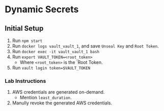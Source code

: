 # Dynamic Secrets

## Initial Setup

1. Run `npm start`
2. Run `docker logs vault_vault_1`, and save `Unseal Key` and `Root Token`.
3. Run `docker exec -it vault_vault_1 bash`
4. Run `export VAULT_TOKEN=<root_token>`
   - Where `<root_token>` is the `Root Token.
5. Run `vault login token=$VAULT_TOKEN`

### Lab Instructions

1. AWS credentials are generated on-demand.
   - Mention `least_duration`.
2. Manully revoke the generated AWS credentials.
